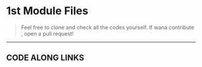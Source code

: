 # 1st Module Files

> Feel free to clone and check all the codes yourself. If wana contribute , open a pull request!

---
## CODE ALONG LINKS

